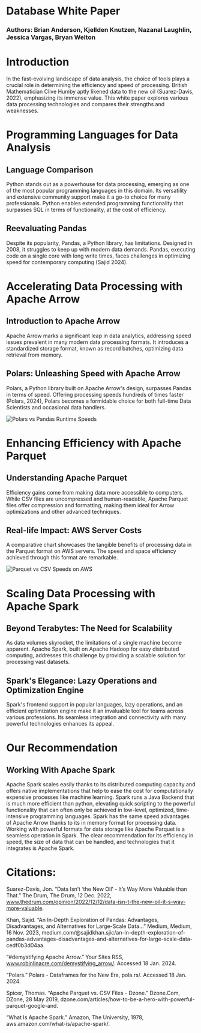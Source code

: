 
# Database White Paper
### Authors: Brian Anderson, Kjellden Knutzen, Nazanal Laughlin, Jessica Vargas, Bryan Welton 

# Introduction

In the fast-evolving landscape of data analysis, the choice of tools plays a
crucial role in determining the efficiency and speed of processing. British
Mathematician Clive Humby aptly likened data to the new oil (Suarez-Davis,
2022), emphasizing its immense value. This white paper explores various data
processing technologies and compares their strengths and weaknesses.

# Programming Languages for Data Analysis

## Language Comparison

Python stands out as a powerhouse for data processing, emerging as one of the
most popular programming languages in this domain. Its versatility and extensive
community support make it a go-to choice for many professionals. Python enables
extended programming functionality that surpasses SQL in terms of functionality,
at the cost of efficiency.

## Reevaluating Pandas

Despite its popularity, Pandas, a Python library, has limitations. Designed in
2008, it struggles to keep up with modern data demands. Pandas, executing code
on a single core with long write times, faces challenges in optimizing speed for
contemporary computing (Sajid 2024).

# Accelerating Data Processing with Apache Arrow

## Introduction to Apache Arrow

Apache Arrow marks a significant leap in data analytics, addressing speed issues
prevalent in many modern data processing formats. It introduces a standardized
storage format, known as record batches, optimizing data retrieval from memory.

## Polars: Unleashing Speed with Apache Arrow

Polars, a Python library built on Apache Arrow's design, surpasses Pandas in
terms of speed. Offering processing speeds hundreds of times faster (Polars,
2024), Polars becomes a formidable choice for both full-time Data Scientists and
occasional data handlers.

![Polars vs Pandas Runtime Speeds](https://pola.rs/_astro/perf-illustration.842c8328_2dRYyE.svg)

# Enhancing Efficiency with Apache Parquet

## Understanding Apache Parquet

Efficiency gains come from making data more accessible to computers. While CSV
files are uncompressed and human-readable, Apache Parquet files offer
compression and formatting, making them ideal for Arrow optimizations and other
advanced techniques.

## Real-life Impact: AWS Server Costs

A comparative chart showcases the tangible benefits of processing data in the
Parquet format on AWS servers. The speed and space efficiency achieved through
this format are remarkable.

![Parquet vs CSV Speeds on AWS](https://cdn-images-1.medium.com/max/750/1*Tmw-dLB3m74Uv-cCCTph2Q.png)

# Scaling Data Processing with Apache Spark

## Beyond Terabytes: The Need for Scalability

As data volumes skyrocket, the limitations of a single machine become apparent.
Apache Spark, built on Apache Hadoop for easy distributed computing, addresses
this challenge by providing a scalable solution for processing vast datasets.

## Spark's Elegance: Lazy Operations and Optimization Engine

Spark's frontend support in popular languages, lazy operations, and an efficient
optimization engine make it an invaluable tool for teams across various
professions. Its seamless integration and connectivity with many powerful
technologies enhances its appeal.

# Our Recommendation

## Working With Apache Spark

Apache Spark scales easily thanks to its distributed computing capacity and
offers native implementations that help to ease the cost for computationally
expensive processes like machine learning. Spark runs a Java Backend that is
much more efficient than python, elevating quick scripting to the powerful
functionality that can often only be achieved in low-level, optimized,
time-intensive programming languages. Spark has the same speed advantages of
Apache Arrow thanks to its in memory format for processing data. Working with
powerful formats for data storage like Apache Parquet is a seamless operation in
Spark. The clear recommendation for its efficiency in speed, the size of data
that can be handled, and technologies that it integrates is Apache Spark.

# Citations:

Suarez-Davis, Jon. “Data Isn’t ‘the New Oil’ - It’s Way More Valuable than
That.” The Drum, The Drum, 12 Dec. 2022,
www.thedrum.com/opinion/2022/12/12/data-isn-t-the-new-oil-it-s-way-more-valuable.

Khan, Sajid. “An In-Depth Exploration of Pandas: Advantages, Disadvantages, and
Alternatives for Large-Scale Data...” Medium, Medium, 16 Nov. 2023,
medium.com/@sajidkhan.sjic/an-in-depth-exploration-of-pandas-advantages-disadvantages-and-alternatives-for-large-scale-data-cedf0b3d04aa.

“#demystifying Apache Arrow.” Your Sites RSS,
www.robinlinacre.com/demystifying_arrow/. Accessed 18 Jan. 2024.

“Polars.” Polars - Dataframes for the New Era, pola.rs/. Accessed 18 Jan. 2024.

Spicer, Thomas. “Apache Parquet vs. CSV Files - Dzone.” Dzone.Com, DZone, 28 May
2019, dzone.com/articles/how-to-be-a-hero-with-powerful-parquet-google-and.

“What Is Apache Spark.” Amazon, The University, 1978,
aws.amazon.com/what-is/apache-spark/.
